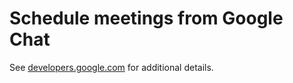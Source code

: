 # Schedule meetings from Google Chat

See [developers.google.com](https://developers.google.com/apps-script/samples/chat-apps/schedule-meetings) for additional details.

